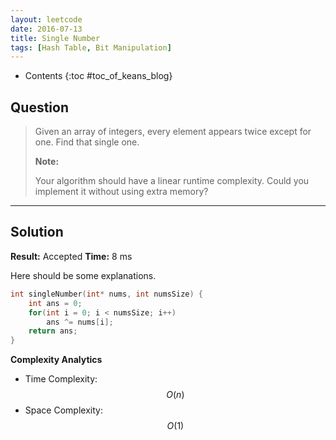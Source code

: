 ```yaml
---
layout: leetcode
date: 2016-07-13
title: Single Number
tags: [Hash Table, Bit Manipulation]
---
```


* Contents
{:toc #toc_of_keans_blog}

## Question

> Given an array of integers, every element appears twice except for one. Find that single one.
>
>**Note:**
>
>Your algorithm should have a linear runtime complexity. Could you implement it without using extra memory?
>
>     

***

## Solution

**Result:** Accepted **Time:** 8 ms

Here should be some explanations.

```c
int singleNumber(int* nums, int numsSize) {
    int ans = 0;
    for(int i = 0; i < numsSize; i++)
        ans ^= nums[i];
    return ans;
}
```

**Complexity Analytics**

- Time Complexity: $$O(n)$$
- Space Complexity: $$O(1)$$
